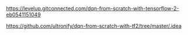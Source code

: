 https://levelup.gitconnected.com/dqn-from-scratch-with-tensorflow-2-eb0541151049

https://github.com/ultronify/dqn-from-scratch-with-tf2/tree/master/.idea
